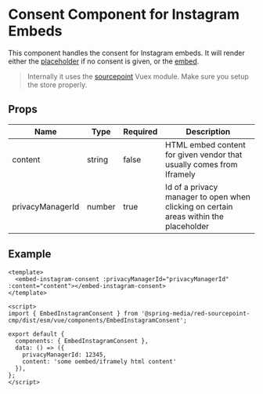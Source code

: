 # Consent Component for Instagram Embeds

This component handles the consent for Instagram embeds. It will render either the [placeholder](../EmbedInstagramPlaceholder) if no consent is given, or the [embed](../EmbedInstagram).

> Internally it uses the [sourcepoint](../../vuex/sourcepoint) Vuex module. Make sure you setup the store properly.

## Props

| Name             | Type   | Required | Description |
| ---------------- | ------ | -------- | ----------- |
| content          | string | false    | HTML embed content for given vendor that usually comes from Iframely  |
| privacyManagerId | number | true     | Id of a privacy manager to open when clicking on certain areas within the placeholder |

## Example

```vue
<template>
  <embed-instagram-consent :privacyManagerId="privacyManagerId" :content="content"></embed-instagram-consent>
</template>

<script>
import { EmbedInstagramConsent } from '@spring-media/red-sourcepoint-cmp/dist/esm/vue/components/EmbedInstagramConsent';

export default {
  components: { EmbedInstagramConsent },
  data: () => ({
    privacyManagerId: 12345,
    content: 'some oembed/iframely html content'
  }),
};
</script>
```
